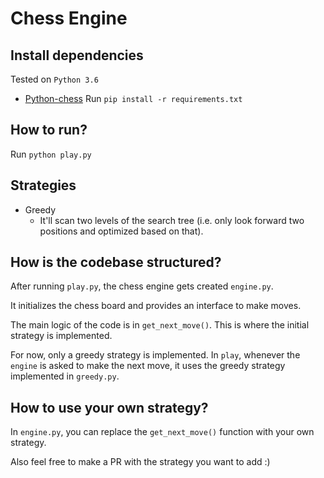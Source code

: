 # Chess Engine

## Install dependencies

Tested on `Python 3.6`

- [Python-chess](https://python-chess.readthedocs.io/en/latest/)
  Run `pip install -r requirements.txt`

## How to run?

Run `python play.py`

## Strategies

- Greedy
  - It'll scan two levels of the search tree (i.e. only look forward two positions and optimized based on that).

## How is the codebase structured?

After running `play.py`, the chess engine gets created `engine.py`.

It initializes the chess board and provides an interface to make moves.

The main logic of the code is in `get_next_move()`. This is where the initial strategy is implemented.

For now, only a greedy strategy is implemented. In `play`, whenever the `engine` is asked to make the next move, it uses the greedy strategy implemented in `greedy.py`.

## How to use your own strategy?

In `engine.py`, you can replace the `get_next_move()` function with your own strategy.

Also feel free to make a PR with the strategy you want to add :)
